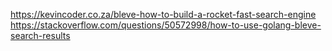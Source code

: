 https://kevincoder.co.za/bleve-how-to-build-a-rocket-fast-search-engine
https://stackoverflow.com/questions/50572998/how-to-use-golang-bleve-search-results